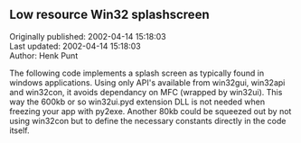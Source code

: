 ## Low resource Win32 splashscreen  
Originally published: 2002-04-14 15:18:03  
Last updated: 2002-04-14 15:18:03  
Author: Henk Punt  
  
The following code implements a splash screen as typically found in windows applications. Using only API's available from win32gui, win32api and win32con, it avoids dependancy on MFC (wrapped by win32ui). This way the 600kb or so win32ui.pyd extension DLL is not needed when freezing your app with py2exe.
Another 80kb could be squeezed out by not using win32con but to define the necessary constants directly in the code itself.